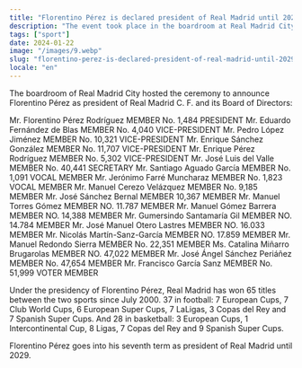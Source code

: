 ```yaml
---
title: "Florentino Pérez is declared president of Real Madrid until 2029"
description: "The event took place in the boardroom at Real Madrid City."
tags: ["sport"]
date: 2024-01-22
image: "/images/9.webp"
slug: "florentino-perez-is-declared-president-of-real-madrid-until-2029"
locale: "en"
---
```


The boardroom of Real Madrid City hosted the ceremony to announce Florentino Pérez as president of Real Madrid C. F. and its Board of Directors:

Mr. Florentino Pérez Rodríguez MEMBER No. 1,484 PRESIDENT
Mr. Eduardo Fernández de Blas MEMBER No. 4,040 VICE-PRESIDENT
Mr. Pedro López Jiménez MEMBER No. 10,321 VICE-PRESIDENT
Mr. Enrique Sánchez González MEMBER No. 11,707 VICE-PRESIDENT
Mr. Enrique Pérez Rodríguez MEMBER No. 5,302 VICE-PRESIDENT
Mr. José Luis del Valle MEMBER No. 40,441 SECRETARY
Mr. Santiago Aguado García MEMBER No. 1,091 VOCAL MEMBER
Mr. Jerónimo Farré Muncharaz MEMBER No. 1,823 VOCAL MEMBER
Mr. Manuel Cerezo Velázquez MEMBER No. 9,185 MEMBER
Mr. José Sánchez Bernal MEMBER 10,367 MEMBER
Mr. Manuel Torres Gómez MEMBER NO. 11.787 MEMBER
Mr. Manuel Gómez Barrera MEMBER NO. 14,388 MEMBER
Mr. Gumersindo Santamaría Gil MEMBER NO. 14.784 MEMBER
Mr. José Manuel Otero Lastres MEMBER NO. 16.033 MEMBER
Mr. Nicolás Martín-Sanz-García MEMBER NO. 17.859 MEMBER
Mr. Manuel Redondo Sierra MEMBER No. 22,351 MEMBER
Ms. Catalina Miñarro Brugarolas MEMBER NO. 47,022 MEMBER
Mr. José Ángel Sánchez Periáñez MEMBER No. 47,654 MEMBER
Mr. Francisco García Sanz MEMBER No. 51,999 VOTER MEMBER

Under the presidency of Florentino Pérez, Real Madrid has won 65 titles between the two sports since July 2000. 37 in football: 7 European Cups, 7 Club World Cups, 6 European Super Cups, 7 LaLigas, 3 Copas del Rey and 7 Spanish Super Cups. And 28 in basketball: 3 European Cups, 1 Intercontinental Cup, 8 Ligas, 7 Copas del Rey and 9 Spanish Super Cups.

Florentino Pérez goes into his seventh term as president of Real Madrid until 2029.
